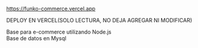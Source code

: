 https://funko-commerce.vercel.app

DEPLOY EN VERCEL(SOLO LECTURA, NO DEJA AGREGAR NI MODIFICAR)

Base para e-commerce utilizando Node.js <br>
Base de datos en Mysql
